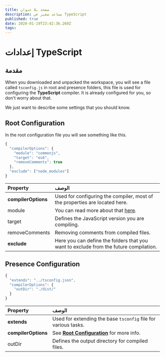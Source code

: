 ```yaml
---
title: صفحة بلا عنوان
description: مساعد صغير في TypeScript
published: true
date: 2020-01-19T23:42:36.260Z
tags:
---
```


# إعدادات TypeScript

## مقدمة

When you downloaded and unpacked the workspace, you will see a file called `tsconfig.js` in root and presence folders, this file is used for configuring the **TypeScript** compiler. It is already configured for you, so don't worry about that.

We just want to describe some settings that you should know.

## Root Configuration

In the root configuration file you will see something like this.

```javascript
{
  "compilerOptions": {
    "module": "commonjs",
    "target": "es6",
    "removeComments": true
  },
  "exclude": ["node_modules"]
}
```

| Property            | الوصف                                                                                           |
|:------------------- |:----------------------------------------------------------------------------------------------- |
| **compilerOptions** | Used for configuring the compiler, most of the properties are located here.                     |
| module              | You can read more about that [here](https://www.typescriptlang.org/docs/handbook/modules.html). |
| target              | Defines the JavaScript version you are compiling.                                               |
| removeComments      | Removing comments from compiled files.                                                          |
| **exclude**         | Here you can define the folders that you want to exclude from the future compilation.           |

## Presence Configuration

```javascript
{
  "extends": "../tsconfig.json",
  "compilerOptions": {
    "outDir": "./dist/"
  }
}
```

| Property            | الوصف                                                                                  |
|:------------------- |:-------------------------------------------------------------------------------------- |
| **extends**         | Used for extending the base `tsconfig` file for various tasks.                         |
| **compilerOptions** | See [**Root Configuration**](/dev/presence/tsconfig#root-configuration) for more info. |
| outDir              | Defines the output directory for compiled files.                                       |